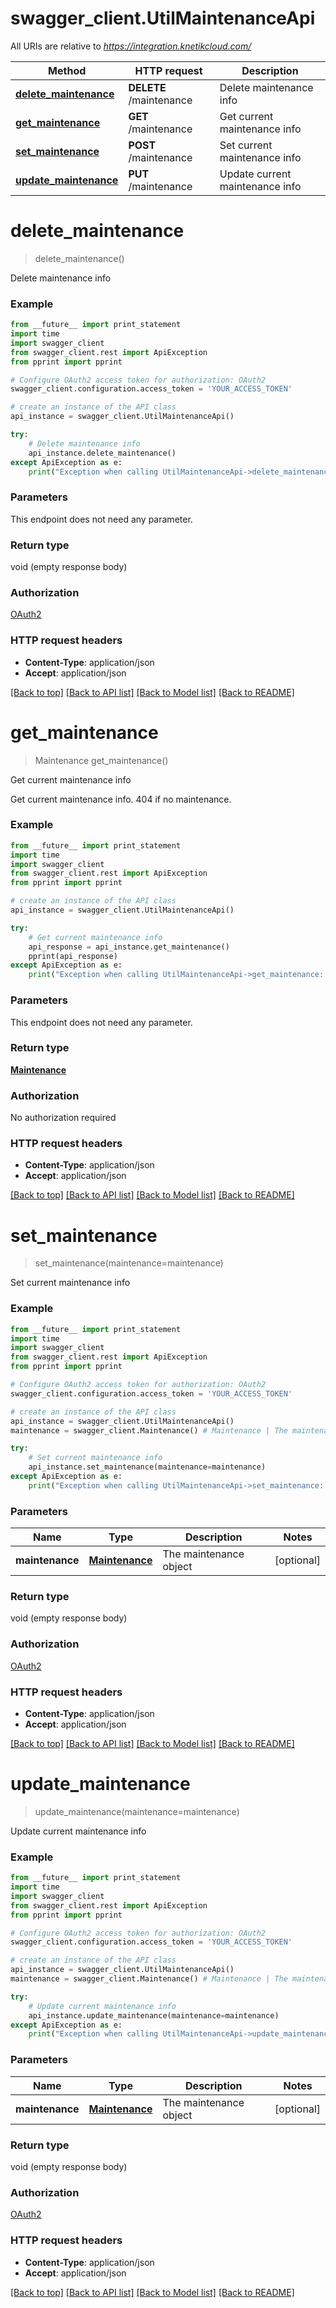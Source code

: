 # swagger_client.UtilMaintenanceApi

All URIs are relative to *https://integration.knetikcloud.com/*

Method | HTTP request | Description
------------- | ------------- | -------------
[**delete_maintenance**](UtilMaintenanceApi.md#delete_maintenance) | **DELETE** /maintenance | Delete maintenance info
[**get_maintenance**](UtilMaintenanceApi.md#get_maintenance) | **GET** /maintenance | Get current maintenance info
[**set_maintenance**](UtilMaintenanceApi.md#set_maintenance) | **POST** /maintenance | Set current maintenance info
[**update_maintenance**](UtilMaintenanceApi.md#update_maintenance) | **PUT** /maintenance | Update current maintenance info


# **delete_maintenance**
> delete_maintenance()

Delete maintenance info

### Example 
```python
from __future__ import print_statement
import time
import swagger_client
from swagger_client.rest import ApiException
from pprint import pprint

# Configure OAuth2 access token for authorization: OAuth2
swagger_client.configuration.access_token = 'YOUR_ACCESS_TOKEN'

# create an instance of the API class
api_instance = swagger_client.UtilMaintenanceApi()

try: 
    # Delete maintenance info
    api_instance.delete_maintenance()
except ApiException as e:
    print("Exception when calling UtilMaintenanceApi->delete_maintenance: %s\n" % e)
```

### Parameters
This endpoint does not need any parameter.

### Return type

void (empty response body)

### Authorization

[OAuth2](../README.md#OAuth2)

### HTTP request headers

 - **Content-Type**: application/json
 - **Accept**: application/json

[[Back to top]](#) [[Back to API list]](../README.md#documentation-for-api-endpoints) [[Back to Model list]](../README.md#documentation-for-models) [[Back to README]](../README.md)

# **get_maintenance**
> Maintenance get_maintenance()

Get current maintenance info

Get current maintenance info. 404 if no maintenance.

### Example 
```python
from __future__ import print_statement
import time
import swagger_client
from swagger_client.rest import ApiException
from pprint import pprint

# create an instance of the API class
api_instance = swagger_client.UtilMaintenanceApi()

try: 
    # Get current maintenance info
    api_response = api_instance.get_maintenance()
    pprint(api_response)
except ApiException as e:
    print("Exception when calling UtilMaintenanceApi->get_maintenance: %s\n" % e)
```

### Parameters
This endpoint does not need any parameter.

### Return type

[**Maintenance**](Maintenance.md)

### Authorization

No authorization required

### HTTP request headers

 - **Content-Type**: application/json
 - **Accept**: application/json

[[Back to top]](#) [[Back to API list]](../README.md#documentation-for-api-endpoints) [[Back to Model list]](../README.md#documentation-for-models) [[Back to README]](../README.md)

# **set_maintenance**
> set_maintenance(maintenance=maintenance)

Set current maintenance info

### Example 
```python
from __future__ import print_statement
import time
import swagger_client
from swagger_client.rest import ApiException
from pprint import pprint

# Configure OAuth2 access token for authorization: OAuth2
swagger_client.configuration.access_token = 'YOUR_ACCESS_TOKEN'

# create an instance of the API class
api_instance = swagger_client.UtilMaintenanceApi()
maintenance = swagger_client.Maintenance() # Maintenance | The maintenance object (optional)

try: 
    # Set current maintenance info
    api_instance.set_maintenance(maintenance=maintenance)
except ApiException as e:
    print("Exception when calling UtilMaintenanceApi->set_maintenance: %s\n" % e)
```

### Parameters

Name | Type | Description  | Notes
------------- | ------------- | ------------- | -------------
 **maintenance** | [**Maintenance**](Maintenance.md)| The maintenance object | [optional] 

### Return type

void (empty response body)

### Authorization

[OAuth2](../README.md#OAuth2)

### HTTP request headers

 - **Content-Type**: application/json
 - **Accept**: application/json

[[Back to top]](#) [[Back to API list]](../README.md#documentation-for-api-endpoints) [[Back to Model list]](../README.md#documentation-for-models) [[Back to README]](../README.md)

# **update_maintenance**
> update_maintenance(maintenance=maintenance)

Update current maintenance info

### Example 
```python
from __future__ import print_statement
import time
import swagger_client
from swagger_client.rest import ApiException
from pprint import pprint

# Configure OAuth2 access token for authorization: OAuth2
swagger_client.configuration.access_token = 'YOUR_ACCESS_TOKEN'

# create an instance of the API class
api_instance = swagger_client.UtilMaintenanceApi()
maintenance = swagger_client.Maintenance() # Maintenance | The maintenance object (optional)

try: 
    # Update current maintenance info
    api_instance.update_maintenance(maintenance=maintenance)
except ApiException as e:
    print("Exception when calling UtilMaintenanceApi->update_maintenance: %s\n" % e)
```

### Parameters

Name | Type | Description  | Notes
------------- | ------------- | ------------- | -------------
 **maintenance** | [**Maintenance**](Maintenance.md)| The maintenance object | [optional] 

### Return type

void (empty response body)

### Authorization

[OAuth2](../README.md#OAuth2)

### HTTP request headers

 - **Content-Type**: application/json
 - **Accept**: application/json

[[Back to top]](#) [[Back to API list]](../README.md#documentation-for-api-endpoints) [[Back to Model list]](../README.md#documentation-for-models) [[Back to README]](../README.md)

